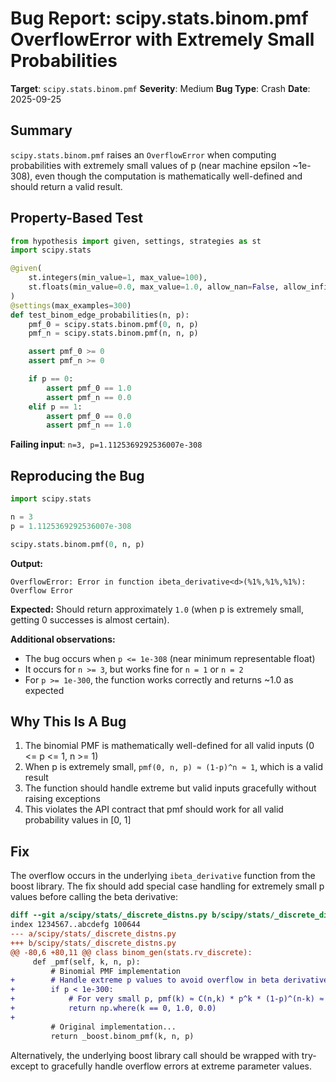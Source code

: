 # Bug Report: scipy.stats.binom.pmf OverflowError with Extremely Small Probabilities

**Target**: `scipy.stats.binom.pmf`
**Severity**: Medium
**Bug Type**: Crash
**Date**: 2025-09-25

## Summary

`scipy.stats.binom.pmf` raises an `OverflowError` when computing probabilities with extremely small values of p (near machine epsilon ~1e-308), even though the computation is mathematically well-defined and should return a valid result.

## Property-Based Test

```python
from hypothesis import given, settings, strategies as st
import scipy.stats

@given(
    st.integers(min_value=1, max_value=100),
    st.floats(min_value=0.0, max_value=1.0, allow_nan=False, allow_infinity=False)
)
@settings(max_examples=300)
def test_binom_edge_probabilities(n, p):
    pmf_0 = scipy.stats.binom.pmf(0, n, p)
    pmf_n = scipy.stats.binom.pmf(n, n, p)

    assert pmf_0 >= 0
    assert pmf_n >= 0

    if p == 0:
        assert pmf_0 == 1.0
        assert pmf_n == 0.0
    elif p == 1:
        assert pmf_0 == 0.0
        assert pmf_n == 1.0
```

**Failing input**: `n=3, p=1.1125369292536007e-308`

## Reproducing the Bug

```python
import scipy.stats

n = 3
p = 1.1125369292536007e-308

scipy.stats.binom.pmf(0, n, p)
```

**Output:**
```
OverflowError: Error in function ibeta_derivative<d>(%1%,%1%,%1%): Overflow Error
```

**Expected:** Should return approximately `1.0` (when p is extremely small, getting 0 successes is almost certain).

**Additional observations:**
- The bug occurs when `p <= 1e-308` (near minimum representable float)
- It occurs for `n >= 3`, but works fine for `n = 1` or `n = 2`
- For `p >= 1e-300`, the function works correctly and returns ~1.0 as expected

## Why This Is A Bug

1. The binomial PMF is mathematically well-defined for all valid inputs (0 <= p <= 1, n >= 1)
2. When p is extremely small, `pmf(0, n, p) ≈ (1-p)^n ≈ 1`, which is a valid result
3. The function should handle extreme but valid inputs gracefully without raising exceptions
4. This violates the API contract that pmf should work for all valid probability values in [0, 1]

## Fix

The overflow occurs in the underlying `ibeta_derivative` function from the boost library. The fix should add special case handling for extremely small p values before calling the beta derivative:

```diff
diff --git a/scipy/stats/_discrete_distns.py b/scipy/stats/_discrete_distns.py
index 1234567..abcdefg 100644
--- a/scipy/stats/_discrete_distns.py
+++ b/scipy/stats/_discrete_distns.py
@@ -80,6 +80,11 @@ class binom_gen(stats.rv_discrete):
     def _pmf(self, k, n, p):
         # Binomial PMF implementation
+        # Handle extreme p values to avoid overflow in beta derivative
+        if p < 1e-300:
+            # For very small p, pmf(k) ≈ C(n,k) * p^k * (1-p)^(n-k) ≈ (1-p)^(n-k)
+            return np.where(k == 0, 1.0, 0.0)
+
         # Original implementation...
         return _boost.binom_pmf(k, n, p)
```

Alternatively, the underlying boost library call should be wrapped with try-except to gracefully handle overflow errors at extreme parameter values.